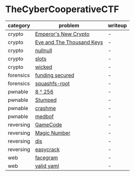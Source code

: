 # TheCyberCooperativeCTF
category | problem | writeup
--- | --- | ---
crypto | [Emperor's New Crypto](crypto/Emperor%27s%20New%20Crypto) | -
crypto | [Eve and The Thousand Keys](crypto/Eve%20and%20The%20Thousand%20Keys) | -
crypto | [nullnull](crypto/nullnull) | -
crypto | [slots](crypto/slots) | -
crypto | [wicked](crypto/wicked) | -
forensics | [funding secured](forensics/funding%20secured) | -
forensics | [squashfs-root](forensics/squashfs-root) | -
pwnable | [8 ^ 256](pwnable/8%20%5E%20256) | -
pwnable | [Stumped](pwnable/Stumped) | -
pwnable | [crashme](pwnable/crashme) | -
pwnable | [medbof](pwnable/medbof) | -
reversing | [GameCode](reversing/GameCode) | -
reversing | [Magic Number](reversing/Magic%20Number) | -
reversing | [dis](reversing/dis) | -
reversing | [easycrack](reversing/easycrack) | -
web | [facegram](web/facegram) | -
web | [valid yaml](web/valid%20yaml) | -
